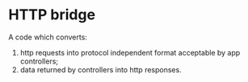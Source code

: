 # HTTP bridge

A code which converts:

1) http requests into protocol independent format acceptable by app controllers; 
2) data returned by controllers into http responses.
